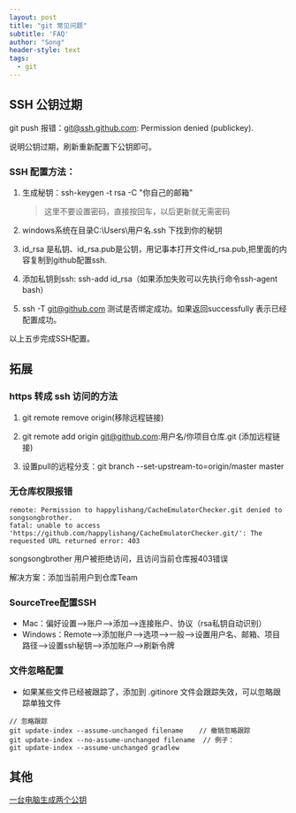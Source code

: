 ```yaml
---
layout: post
title: "git 常见问题"
subtitle: 'FAQ'
author: "Song"
header-style: text
tags:
  - git
---
```


## SSH 公钥过期

git push 报错：git@ssh.github.com: Permission denied (publickey).

说明公钥过期，刷新重新配置下公钥即可。

### SSH 配置方法：

1. 生成秘钥：ssh-keygen -t rsa -C "你自己的邮箱"

    > 这里不要设置密码，直接按回车，以后更新就无需密码

2. windows系统在目录C:\Users\用户名\.ssh 下找到你的秘钥

3. id_rsa 是私钥、id_rsa.pub是公钥，用记事本打开文件id_rsa.pub,把里面的内容复制到github配置ssh.

4. 添加私钥到ssh: ssh-add id_rsa（如果添加失败可以先执行命令ssh-agent bash）

5. ssh -T git@github.com 测试是否绑定成功。如果返回successfully 表示已经配置成功。

以上五步完成SSH配置。


## 拓展

### https 转成 ssh 访问的方法

1. git remote remove origin(移除远程链接)

2. git remote add origin git@github.com:用户名/你项目仓库.git  (添加远程链接)

3. 设置pull的远程分支：git branch --set-upstream-to=origin/master master


### 无仓库权限报错

```
remote: Permission to happylishang/CacheEmulatorChecker.git denied to songsongbrother.
fatal: unable to access 'https://github.com/happylishang/CacheEmulatorChecker.git/': The requested URL returned error: 403
```
songsongbrother 用户被拒绝访问，且访问当前仓库报403错误

解决方案：添加当前用户到仓库Team

### SourceTree配置SSH
- Mac：偏好设置-->账户-->添加-->连接账户、协议（rsa私钥自动识别）
- Windows：Remote-->添加账户-->选项-->一般-->设置用户名、邮箱、项目路径-->设置ssh秘钥-->添加账户-->刷新令牌

### 文件忽略配置
- 如果某些文件已经被跟踪了，添加到 .gitinore 文件会跟踪失效，可以忽略跟踪单独文件

```
// 忽略跟踪
git update-index --assume-unchanged filename    // 撤销忽略跟踪
git update-index --no-assume-unchanged filename  // 例子：
git update-index --assume-unchanged gradlew
```


## 其他

[一台电脑生成两个公钥](https://www.jianshu.com/p/12badb7e6c10)







